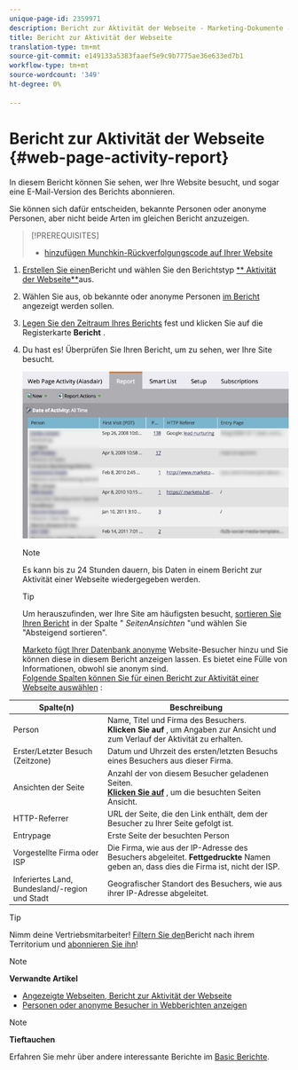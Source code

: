 ```yaml
---
unique-page-id: 2359971
description: Bericht zur Aktivität der Webseite - Marketing-Dokumente - Produktdokumentation
title: Bericht zur Aktivität der Webseite
translation-type: tm+mt
source-git-commit: e149133a5383faaef5e9c9b7775ae36e633ed7b1
workflow-type: tm+mt
source-wordcount: '349'
ht-degree: 0%

---
```



# Bericht zur Aktivität der Webseite {#web-page-activity-report}

In diesem Bericht können Sie sehen, wer Ihre Website besucht, und sogar eine E-Mail-Version des Berichts abonnieren.

Sie können sich dafür entscheiden, bekannte Personen oder anonyme Personen, aber nicht beide Arten im gleichen Bericht anzuzeigen.

>[!PREREQUISITES]
>
>* [hinzufügen Munchkin-Rückverfolgungscode auf Ihrer Website](../../../../product-docs/administration/additional-integrations/add-munchkin-tracking-code-to-your-website.md)


1. [Erstellen Sie einen](../../../../product-docs/reporting/basic-reporting/creating-reports/create-a-report-in-a-program.md)Bericht und wählen Sie den Berichtstyp [** Aktivität der Webseite**](report-type-overview.md)aus.
1. Wählen Sie aus, ob bekannte oder anonyme Personen [im Bericht](../../../../product-docs/reporting/basic-reporting/report-activity/display-people-or-anonymous-visitors-in-web-reports.md) angezeigt werden sollen.
1. [Legen Sie den Zeitraum Ihres Berichts](../../../../product-docs/reporting/basic-reporting/editing-reports/change-a-report-time-frame.md) fest und klicken Sie auf die Registerkarte **Bericht** .
1. Du hast es! Überprüfen Sie Ihren Bericht, um zu sehen, wer Ihre Site besucht.

   ![](assets/image2017-3-29-9-3a21-3a36.png)

   >[!NOTE]
   >
   >Es kann bis zu 24 Stunden dauern, bis Daten in einem Bericht zur Aktivität einer Webseite wiedergegeben werden.

   >[!TIP]
   >
   >Um herauszufinden, wer Ihre Site am häufigsten besucht, [sortieren Sie Ihren Bericht](../../../../product-docs/reporting/basic-reporting/editing-reports/sort-report-on-columns.md) [](../../../../product-docs/reporting/basic-reporting/editing-reports/sort-report-on-columns.md)in der Spalte &quot; *SeitenAnsichten* &quot;und wählen Sie &quot;Absteigend sortieren&quot;.

   [Marketo fügt Ihrer Datenbank anonyme](../../../../product-docs/reporting/basic-reporting/report-activity/tracking-anonymous-activity-and-people.md) Website-Besucher hinzu und Sie können diese in diesem Bericht anzeigen lassen. Es bietet eine Fülle von Informationen, obwohl sie anonym sind.\
   [Folgende Spalten können Sie für einen Bericht zur Aktivität einer Webseite auswählen](../../../../product-docs/reporting/basic-reporting/editing-reports/select-report-columns.md) :

<table> 
 <thead> 
  <tr> 
   <th>Spalte(n)</th> 
   <th>Beschreibung</th> 
  </tr> 
 </thead> 
 <tbody> 
  <tr> 
   <td>Person</td> 
   <td>Name, Titel und Firma des Besuchers.<br><strong>Klicken Sie auf</strong> , um Angaben zur Ansicht und zum Verlauf der Aktivität zu erhalten.</td> 
  </tr> 
  <tr> 
   <td>Erster/Letzter Besuch (Zeitzone)</td> 
   <td>Datum und Uhrzeit des ersten/letzten Besuchs eines Besuchers aus dieser Firma.</td> 
  </tr> 
  <tr> 
   <td>Ansichten der Seite</td> 
   <td>Anzahl der von diesem Besucher geladenen Seiten.<br><strong><a href="web-page-activity-report/web-pages-viewed-web-page-activity-report.md">Klicken Sie auf</a></strong> , um die besuchten Seiten Ansicht.</td> 
  </tr> 
  <tr> 
   <td>HTTP-Referrer</td> 
   <td>URL der Seite, die den Link enthält, dem der Besucher zu Ihrer Seite gefolgt ist.</td> 
  </tr> 
  <tr> 
   <td>Entrypage</td> 
   <td>Erste Seite der besuchten Person </td> 
  </tr> 
  <tr> 
   <td>Vorgestellte Firma oder ISP</td> 
   <td>Die Firma, wie aus der IP-Adresse des Besuchers abgeleitet. <strong>Fettgedruckte</strong> Namen geben an, dass dies die Firma ist, nicht der ISP. </td> 
  </tr> 
  <tr> 
   <td>Inferiertes Land, Bundesland/-region und Stadt</td> 
   <td>Geografischer Standort des Besuchers, wie aus ihrer IP-Adresse abgeleitet.</td> 
  </tr> 
 </tbody> 
</table>

>[!TIP]
>
>Nimm deine Vertriebsmitarbeiter! [Filtern Sie den](../../../../product-docs/reporting/basic-reporting/editing-reports/filter-people-in-a-report-with-a-smart-list.md)Bericht nach ihrem Territorium und [abonnieren Sie ihn](../../../../product-docs/reporting/basic-reporting/report-subscriptions/subscribe-to-a-basic-report.md)!

>[!NOTE]
>
>**Verwandte Artikel**
>
>* [Angezeigte Webseiten, Bericht zur Aktivität der Webseite](web-page-activity-report/web-pages-viewed-web-page-activity-report.md)
>* [Personen oder anonyme Besucher in Webberichten anzeigen](../../../../product-docs/reporting/basic-reporting/report-activity/display-people-or-anonymous-visitors-in-web-reports.md)


>[!NOTE]
>
>**Tieftauchen**
>
>Erfahren Sie mehr über andere interessante Berichte im [Basic Berichte](http://docs.marketo.com/display/docs/basic+reporting).
